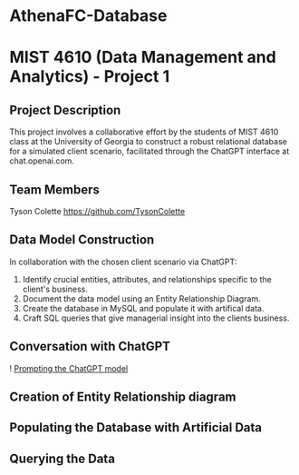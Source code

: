 # AthenaFC-Database
# MIST 4610 (Data Management and Analytics) - Project 1

## Project Description 
This project involves a collaborative effort by the students of MIST 4610 class at the University of Georgia to construct a robust relational database for a simulated client scenario, facilitated through the ChatGPT interface at chat.openai.com. 

## Team Members
Tyson Colette https://github.com/TysonColette

## Data Model Construction
In collaboration with the chosen client scenario via ChatGPT:

1. Identify crucial entities, attributes, and relationships specific to the client's business.
2. Document the data model using an Entity Relationship Diagram.
3. Create the database in MySQL and populate it with artifical data.
4. Craft SQL queries that give managerial insight into the clients business.

## Conversation with ChatGPT
! [Prompting the ChatGPT model](1-Prompt.png)

## Creation of Entity Relationship diagram

## Populating the Database with Artificial Data 

## Querying the Data
